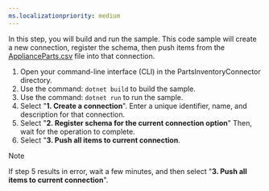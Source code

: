 ```yaml
---
ms.localizationpriority: medium
---
```


<!-- markdownlint-disable MD002 MD025 MD041 -->

In this step, you will build and run the sample. This code sample will create a new connection, register the schema, then push items from the [ApplianceParts.csv](https://github.com/microsoftgraph/msgraph-search-connector-sample/blob/master/ApplianceParts.csv) file into that connection.

1. Open your command-line interface (CLI) in the PartsInventoryConnector directory.
2. Use the command: `dotnet build` to build the sample.
3. Use the command: `dotnet run` to run the sample.
4. Select "**1. Create a connection**". Enter a unique identifier, name, and description for that connection.
5. Select "**2. Register schema for the current connection option**" Then, wait for the operation to complete.
6. Select "**3. Push all items to current connection**.

  > [!NOTE]
  > If step 5 results in error, wait a few minutes, and then select "**3. Push all items to current connection**".

